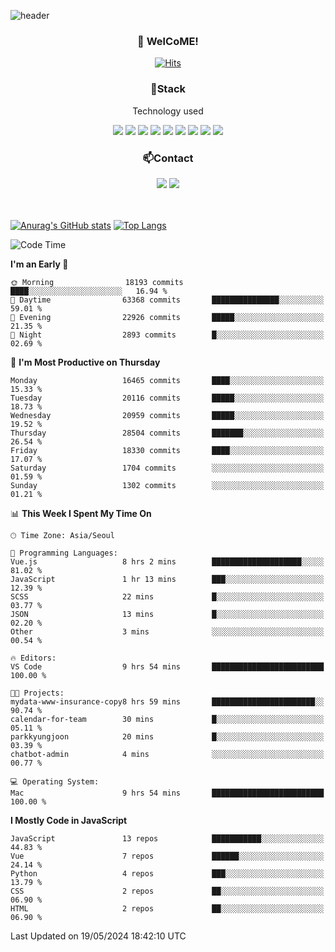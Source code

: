 ![header](https://capsule-render.vercel.app/api?type=waving&color=gradient&height=200&text=Kyungjoon&fontAlign=70&fontAlignY=40&animation=twinkling)

<h3 align="center">👋 WelCoME!</h3>

<div align=center>
  
[![Hits](https://hits.seeyoufarm.com/api/count/incr/badge.svg?url=https%3A%2F%2Fgithub.com%2Fuvula6921&count_bg=%2322BAC9&title_bg=%23827F7F&icon=iconify.svg&icon_color=%2325A27F&title=visits&edge_flat=false)](https://hits.seeyoufarm.com)
  
</div>
<h3 align="center">📌Stack</h3>
<p align="center">Technology used</p>
<div align="center"><img src="https://img.shields.io/badge/HTML5-E34F26?style=flat-square&logo=HTML5&logoColor=white"></img> <img src="https://img.shields.io/badge/CSS3-0A84FF?style=flat-square&logo=CSS3&logoColor=white"></img> <img src="https://img.shields.io/badge/JavaScript-FFCD11?style=flat-square&logo=JavaScript&logoColor=white"></img> <img src="https://img.shields.io/badge/React-00BCF6?style=flat-square&logo=React&logoColor=white"></img> <img src="https://img.shields.io/badge/jQuery-3655FF?style=flat-square&logo=jQuery&logoColor=white"></img> <img src="https://img.shields.io/badge/Ruby-E0115F?style=flat-square&logo=Ruby&logoColor=white"></img> <img src="https://img.shields.io/badge/Python-4B8BBE?style=flat-square&logo=Python&logoColor=white"></img> <img src="https://img.shields.io/badge/Vue-4FC08D?style=flat-square&logo=Vue.js&logoColor=white"></img> <img src="https://img.shields.io/badge/Nuxt-00DC82?style=flat-square&logo=Nuxt.js&logoColor=white"></img></div>

<h3 align="center">📫Contact</h3>
<div align="center"><a href="https://velog.io/@uvula6921/"><img src="https://img.shields.io/badge/Blog-20c997?style=flat-square&logo=V&logoColor=white"/></a> <a href="pkj6921@gmail.com"><img src="https://img.shields.io/badge/Gmail-EA4335?style=flat-square&logo=Gmail&logoColor=white"/></a></div>
<br>
<br>

[![Anurag's GitHub stats](https://github-readme-stats.vercel.app/api?username=uvula6921&hide=stars,issues&show_icons=true&count_private=true&theme=tokyonight)](https://github.com/anuraghazra/github-readme-stats)
[![Top Langs](https://github-readme-stats.vercel.app/api/top-langs/?username=uvula6921&hide=css,jupyter%20notebook,html&exclude_repo=uvula6921,uvula6921.github.io&layout=compact&langs_count=8)](https://github.com/anuraghazra/github-readme-stats)

<!--START_SECTION:waka-->
![Code Time](http://img.shields.io/badge/Code%20Time-2%2C274%20hrs%2017%20mins-blue)

**I'm an Early 🐤** 

```text
🌞 Morning                18193 commits       ████░░░░░░░░░░░░░░░░░░░░░   16.94 % 
🌆 Daytime                63368 commits       ███████████████░░░░░░░░░░   59.01 % 
🌃 Evening                22926 commits       █████░░░░░░░░░░░░░░░░░░░░   21.35 % 
🌙 Night                  2893 commits        █░░░░░░░░░░░░░░░░░░░░░░░░   02.69 % 
```
📅 **I'm Most Productive on Thursday** 

```text
Monday                   16465 commits       ████░░░░░░░░░░░░░░░░░░░░░   15.33 % 
Tuesday                  20116 commits       █████░░░░░░░░░░░░░░░░░░░░   18.73 % 
Wednesday                20959 commits       █████░░░░░░░░░░░░░░░░░░░░   19.52 % 
Thursday                 28504 commits       ███████░░░░░░░░░░░░░░░░░░   26.54 % 
Friday                   18330 commits       ████░░░░░░░░░░░░░░░░░░░░░   17.07 % 
Saturday                 1704 commits        ░░░░░░░░░░░░░░░░░░░░░░░░░   01.59 % 
Sunday                   1302 commits        ░░░░░░░░░░░░░░░░░░░░░░░░░   01.21 % 
```


📊 **This Week I Spent My Time On** 

```text
🕑︎ Time Zone: Asia/Seoul

💬 Programming Languages: 
Vue.js                   8 hrs 2 mins        ████████████████████░░░░░   81.02 % 
JavaScript               1 hr 13 mins        ███░░░░░░░░░░░░░░░░░░░░░░   12.39 % 
SCSS                     22 mins             █░░░░░░░░░░░░░░░░░░░░░░░░   03.77 % 
JSON                     13 mins             █░░░░░░░░░░░░░░░░░░░░░░░░   02.20 % 
Other                    3 mins              ░░░░░░░░░░░░░░░░░░░░░░░░░   00.54 % 

🔥 Editors: 
VS Code                  9 hrs 54 mins       █████████████████████████   100.00 % 

🐱‍💻 Projects: 
mydata-www-insurance-copy8 hrs 59 mins       ███████████████████████░░   90.74 % 
calendar-for-team        30 mins             █░░░░░░░░░░░░░░░░░░░░░░░░   05.11 % 
parkkyungjoon            20 mins             █░░░░░░░░░░░░░░░░░░░░░░░░   03.39 % 
chatbot-admin            4 mins              ░░░░░░░░░░░░░░░░░░░░░░░░░   00.77 % 

💻 Operating System: 
Mac                      9 hrs 54 mins       █████████████████████████   100.00 % 
```

**I Mostly Code in JavaScript** 

```text
JavaScript               13 repos            ███████████░░░░░░░░░░░░░░   44.83 % 
Vue                      7 repos             ██████░░░░░░░░░░░░░░░░░░░   24.14 % 
Python                   4 repos             ███░░░░░░░░░░░░░░░░░░░░░░   13.79 % 
CSS                      2 repos             ██░░░░░░░░░░░░░░░░░░░░░░░   06.90 % 
HTML                     2 repos             ██░░░░░░░░░░░░░░░░░░░░░░░   06.90 % 
```




 Last Updated on 19/05/2024 18:42:10 UTC
<!--END_SECTION:waka-->
